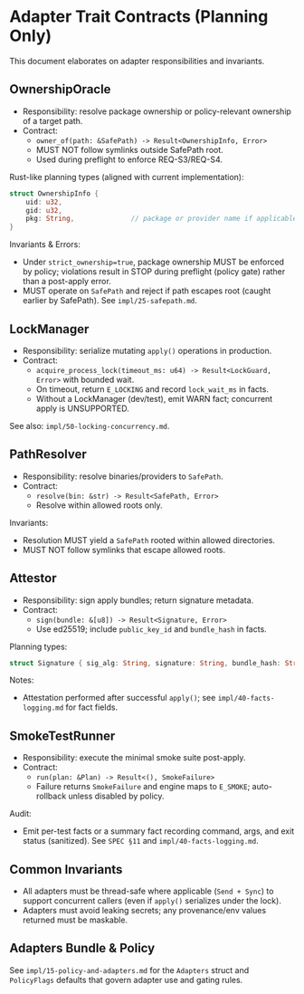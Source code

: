 # Adapter Trait Contracts (Planning Only)

This document elaborates on adapter responsibilities and invariants.

## OwnershipOracle

- Responsibility: resolve package ownership or policy-relevant ownership of a target path.
- Contract:
  - `owner_of(path: &SafePath) -> Result<OwnershipInfo, Error>`
  - MUST NOT follow symlinks outside SafePath root.
  - Used during preflight to enforce REQ-S3/REQ-S4.

Rust-like planning types (aligned with current implementation):

```rust
struct OwnershipInfo {
    uid: u32,
    gid: u32,
    pkg: String,              // package or provider name if applicable
}
```

Invariants & Errors:

- Under `strict_ownership=true`, package ownership MUST be enforced by policy; violations result in STOP during preflight (policy gate) rather than a post-apply error.
- MUST operate on `SafePath` and reject if path escapes root (caught earlier by SafePath). See `impl/25-safepath.md`.

## LockManager

- Responsibility: serialize mutating `apply()` operations in production.
- Contract:
  - `acquire_process_lock(timeout_ms: u64) -> Result<LockGuard, Error>` with bounded wait.
  - On timeout, return `E_LOCKING` and record `lock_wait_ms` in facts.
  - Without a LockManager (dev/test), emit WARN fact; concurrent apply is UNSUPPORTED.

See also: `impl/50-locking-concurrency.md`.

## PathResolver

- Responsibility: resolve binaries/providers to `SafePath`.
- Contract:
  - `resolve(bin: &str) -> Result<SafePath, Error>`
  - Resolve within allowed roots only.

Invariants:

- Resolution MUST yield a `SafePath` rooted within allowed directories.
- MUST NOT follow symlinks that escape allowed roots.

## Attestor

- Responsibility: sign apply bundles; return signature metadata.
- Contract:
  - `sign(bundle: &[u8]) -> Result<Signature, Error>`
  - Use ed25519; include `public_key_id` and `bundle_hash` in facts.

Planning types:

```rust
struct Signature { sig_alg: String, signature: String, bundle_hash: String, public_key_id: String }
```

Notes:

- Attestation performed after successful `apply()`; see `impl/40-facts-logging.md` for fact fields.

## SmokeTestRunner

- Responsibility: execute the minimal smoke suite post-apply.
- Contract:
  - `run(plan: &Plan) -> Result<(), SmokeFailure>`
  - Failure returns `SmokeFailure` and engine maps to `E_SMOKE`; auto-rollback unless disabled by policy.

Audit:

- Emit per-test facts or a summary fact recording command, args, and exit status (sanitized). See `SPEC §11` and `impl/40-facts-logging.md`.

## Common Invariants

- All adapters must be thread-safe where applicable (`Send + Sync`) to support concurrent callers (even if `apply()` serializes under the lock).
- Adapters must avoid leaking secrets; any provenance/env values returned must be maskable.

## Adapters Bundle & Policy

See `impl/15-policy-and-adapters.md` for the `Adapters` struct and `PolicyFlags` defaults that govern adapter use and gating rules.
